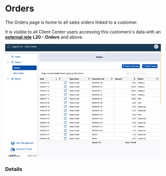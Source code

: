 # Orders

The Orders page is home to all sales orders linked to a customer.

It is visible to all Client Center users accessing this customers's data with an **[external role](/crm/sales/customers/external-access.md)** **L20 - Orders** and above.

![pictures](pictures/orders_page.png)

### Details

